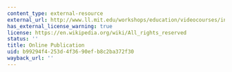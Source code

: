 ```yaml
---
content_type: external-resource
external_url: http://www.ll.mit.edu/workshops/education/videocourses/introradar
has_external_license_warning: true
license: https://en.wikipedia.org/wiki/All_rights_reserved
status: ''
title: Online Publication
uid: b99294f4-253d-4f36-90ef-b8c2ba372f30
wayback_url: ''
---
```


